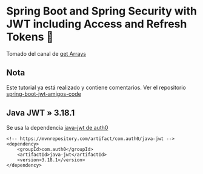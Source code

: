 # Spring Boot and Spring Security with JWT including Access and Refresh Tokens 🔑
Tomado del canal de [get Arrays](https://www.youtube.com/watch?v=mYKf4pufQWA&list=PLBqVkKsk1oBz8oyGp3Rn9tmATk3uQnkqC&index=2&t=10s)

## Nota
Este tutorial ya está realizado y contiene comentarios. Ver el repositorio 
[spring-boot-jwt-amigos-code](https://github.com/magadiflo/spring-boot-jwt-amigos-code)

## Java JWT » 3.18.1
Se usa la dependencia [java-jwt de auth0](https://mvnrepository.com/artifact/com.auth0/java-jwt/3.18.1)
```
<!-- https://mvnrepository.com/artifact/com.auth0/java-jwt -->
<dependency>
    <groupId>com.auth0</groupId>
    <artifactId>java-jwt</artifactId>
    <version>3.18.1</version>
</dependency>
```